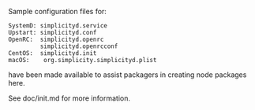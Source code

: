 Sample configuration files for:
```
SystemD: simplicityd.service
Upstart: simplicityd.conf
OpenRC:  simplicityd.openrc
         simplicityd.openrcconf
CentOS:  simplicityd.init
macOS:    org.simplicity.simplicityd.plist
```
have been made available to assist packagers in creating node packages here.

See doc/init.md for more information.
